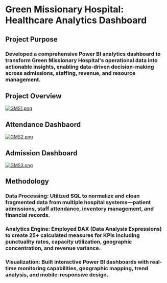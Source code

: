 # Green Missionary Hospital: Healthcare Analytics Dashboard
## Project Purpose
### Developed a comprehensive Power BI analytics dashboard to transform Green Missionary Hospital's operational data into actionable insights, enabling data-driven decision-making across admissions, staffing, revenue, and resource management.
## Project Overview
[![GMS1.png](https://i.postimg.cc/2yWvBmc0/GMS1.png)](https://postimg.cc/q6kgPfdK)
## Attendance Dashbaord
[![GMS2.png](https://i.postimg.cc/prwK5BHw/GMS2.png)](https://postimg.cc/V0FJ3n5g)
## Admission Dashboard
[![GMS3.png](https://i.postimg.cc/526XvRpd/GMS3.png)](https://postimg.cc/Xr6N6xTQ)
## Methodology
### Data Processing: Utilized SQL to normalize and clean fragmented data from multiple hospital systems—patient admissions, staff attendance, inventory management, and financial records.
### Analytics Engine: Employed DAX (Data Analysis Expressions) to create 25+ calculated measures for KPIs including punctuality rates, capacity utilization, geographic concentration, and revenue variance.
### Visualization: Built interactive Power BI dashboards with real-time monitoring capabilities, geographic mapping, trend analysis, and mobile-responsive design.
